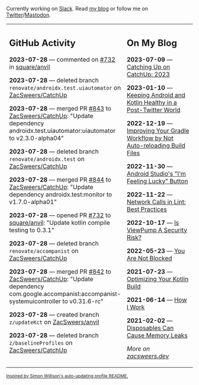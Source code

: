 Currently working on [Slack](https://slack.com/). Read [my blog](https://zacsweers.dev/) or follow me on [Twitter](https://twitter.com/ZacSweers)/[Mastodon](https://hachyderm.io/@ZacSweers).

<table><tr><td valign="top" width="60%">

## GitHub Activity
<!-- githubActivity starts -->
**2023-07-28** — commented on [#732](https://github.com/square/anvil/pull/732#issuecomment-1655110883) in [square/anvil](https://github.com/square/anvil)

**2023-07-28** — deleted branch `renovate/androidx.test.uiautomator` on [ZacSweers/CatchUp](https://github.com/ZacSweers/CatchUp)

**2023-07-28** — merged PR [#843](https://github.com/ZacSweers/CatchUp/pull/843) to [ZacSweers/CatchUp](https://github.com/ZacSweers/CatchUp): "Update dependency androidx.test.uiautomator:uiautomator to v2.3.0-alpha04"

**2023-07-28** — deleted branch `renovate/androidx.test` on [ZacSweers/CatchUp](https://github.com/ZacSweers/CatchUp)

**2023-07-28** — merged PR [#844](https://github.com/ZacSweers/CatchUp/pull/844) to [ZacSweers/CatchUp](https://github.com/ZacSweers/CatchUp): "Update dependency androidx.test:monitor to v1.7.0-alpha01"

**2023-07-28** — opened PR [#732](https://github.com/square/anvil/pull/732) to [square/anvil](https://github.com/square/anvil): "Update kotlin compile testing to 0.3.1"

**2023-07-28** — deleted branch `renovate/accompanist` on [ZacSweers/CatchUp](https://github.com/ZacSweers/CatchUp)

**2023-07-28** — merged PR [#842](https://github.com/ZacSweers/CatchUp/pull/842) to [ZacSweers/CatchUp](https://github.com/ZacSweers/CatchUp): "Update dependency com.google.accompanist:accompanist-systemuicontroller to v0.31.6-rc"

**2023-07-28** — created branch `z/updateKct` on [ZacSweers/anvil](https://github.com/ZacSweers/anvil)

**2023-07-28** — deleted branch `z/baselineProfiles` on [ZacSweers/CatchUp](https://github.com/ZacSweers/CatchUp)
<!-- githubActivity ends -->
</td><td valign="top" width="40%">

## On My Blog
<!-- blog starts -->
**2023-07-09** — [Catching Up on CatchUp: 2023](https://www.zacsweers.dev/catching-up-on-catchup-2023/)

**2023-01-10** — [Keeping Android and Kotlin Healthy in a Post-Twitter World](https://www.zacsweers.dev/keeping-android-healthy/)

**2022-12-19** — [Improving Your Gradle Workflow by Not Auto-reloading Build Files](https://www.zacsweers.dev/improving-your-workflow-by-not-auto-reloading-build-files/)

**2022-11-30** — [Android Studio's "I'm Feeling Lucky" Button](https://www.zacsweers.dev/android-studios-im-feeling-lucky-button/)

**2022-11-22** — [Network Calls in Lint: Best Practices](https://www.zacsweers.dev/network-calls-in-lint-best-practices/)

**2022-10-17** — [Is ViewPump A Security Risk?](https://www.zacsweers.dev/is-viewpump-a-security-risk/)

**2022-05-23** — [You Are Not Blocked](https://www.zacsweers.dev/you-are-not-blocked/)

**2021-07-23** — [Optimizing Your Kotlin Build](https://www.zacsweers.dev/optimizing-your-kotlin-build/)

**2021-06-14** — [How I Work](https://www.zacsweers.dev/how-i-work/)

**2021-02-02** — [Disposables Can Cause Memory Leaks](https://www.zacsweers.dev/disposables-can-cause-memory-leaks/)
<!-- blog ends -->
_More on [zacsweers.dev](https://zacsweers.dev/)_
</td></tr></table>

<sub><a href="https://simonwillison.net/2020/Jul/10/self-updating-profile-readme/">Inspired by Simon Willison's auto-updating profile README.</a></sub>